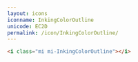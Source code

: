 ```yaml
---
layout: icons
iconname: InkingColorOutline
unicode: EC2D
permalink: /icon/InkingColorOutline/
---
```


``` html
<i class="mi mi-InkingColorOutline"></i>
```
